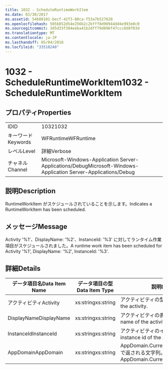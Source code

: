```yaml
---
title: 1032 - ScheduleRuntimeWorkItem
ms.date: 03/30/2017
ms.assetid: 54688101-becf-42f3-80ca-f53a7b527620
ms.openlocfilehash: 505b852d54e256b2c2bfff8d90944dd4e993e0c0
ms.sourcegitcommit: 3d5d33f384eeba41b2dff79d096f47ccc8d8f03d
ms.translationtype: MT
ms.contentlocale: ja-JP
ms.lasthandoff: 05/04/2018
ms.locfileid: "33510248"
---
```

# <a name="1032---scheduleruntimeworkitem"></a><span data-ttu-id="026df-102">1032 - ScheduleRuntimeWorkItem</span><span class="sxs-lookup"><span data-stu-id="026df-102">1032 - ScheduleRuntimeWorkItem</span></span>
## <a name="properties"></a><span data-ttu-id="026df-103">プロパティ</span><span class="sxs-lookup"><span data-stu-id="026df-103">Properties</span></span>  
  
|||  
|-|-|  
|<span data-ttu-id="026df-104">ID</span><span class="sxs-lookup"><span data-stu-id="026df-104">ID</span></span>|<span data-ttu-id="026df-105">1032</span><span class="sxs-lookup"><span data-stu-id="026df-105">1032</span></span>|  
|<span data-ttu-id="026df-106">キーワード</span><span class="sxs-lookup"><span data-stu-id="026df-106">Keywords</span></span>|<span data-ttu-id="026df-107">WFRuntime</span><span class="sxs-lookup"><span data-stu-id="026df-107">WFRuntime</span></span>|  
|<span data-ttu-id="026df-108">レベル</span><span class="sxs-lookup"><span data-stu-id="026df-108">Level</span></span>|<span data-ttu-id="026df-109">詳細</span><span class="sxs-lookup"><span data-stu-id="026df-109">Verbose</span></span>|  
|<span data-ttu-id="026df-110">チャネル</span><span class="sxs-lookup"><span data-stu-id="026df-110">Channel</span></span>|<span data-ttu-id="026df-111">Microsoft-Windows-Application Server-Applications/Debug</span><span class="sxs-lookup"><span data-stu-id="026df-111">Microsoft-Windows-Application Server-Applications/Debug</span></span>|  
  
## <a name="description"></a><span data-ttu-id="026df-112">説明</span><span class="sxs-lookup"><span data-stu-id="026df-112">Description</span></span>  
 <span data-ttu-id="026df-113">RuntimeWorkItem がスケジュールされていることを示します。</span><span class="sxs-lookup"><span data-stu-id="026df-113">Indicates a RuntimeWorkItem has been scheduled.</span></span>  
  
## <a name="message"></a><span data-ttu-id="026df-114">メッセージ</span><span class="sxs-lookup"><span data-stu-id="026df-114">Message</span></span>  
 <span data-ttu-id="026df-115">Activity '%1'、DisplayName: '%2'、InstanceId: '%3' に対してランタイム作業項目がスケジュールされました。</span><span class="sxs-lookup"><span data-stu-id="026df-115">A runtime work item has been scheduled for Activity '%1', DisplayName: '%2', InstanceId: '%3'.</span></span>  
  
## <a name="details"></a><span data-ttu-id="026df-116">詳細</span><span class="sxs-lookup"><span data-stu-id="026df-116">Details</span></span>  
  
|<span data-ttu-id="026df-117">データ項目名</span><span class="sxs-lookup"><span data-stu-id="026df-117">Data Item Name</span></span>|<span data-ttu-id="026df-118">データ項目の型</span><span class="sxs-lookup"><span data-stu-id="026df-118">Data Item Type</span></span>|<span data-ttu-id="026df-119">説明</span><span class="sxs-lookup"><span data-stu-id="026df-119">Description</span></span>|  
|--------------------|--------------------|-----------------|  
|<span data-ttu-id="026df-120">アクティビティ</span><span class="sxs-lookup"><span data-stu-id="026df-120">Activity</span></span>|<span data-ttu-id="026df-121">xs:string</span><span class="sxs-lookup"><span data-stu-id="026df-121">xs:string</span></span>|<span data-ttu-id="026df-122">アクティビティの型名。</span><span class="sxs-lookup"><span data-stu-id="026df-122">The type name of the activity.</span></span>|  
|<span data-ttu-id="026df-123">DisplayName</span><span class="sxs-lookup"><span data-stu-id="026df-123">DisplayName</span></span>|<span data-ttu-id="026df-124">xs:string</span><span class="sxs-lookup"><span data-stu-id="026df-124">xs:string</span></span>|<span data-ttu-id="026df-125">アクティビティの表示名。</span><span class="sxs-lookup"><span data-stu-id="026df-125">The display name of the activity.</span></span>|  
|<span data-ttu-id="026df-126">InstanceId</span><span class="sxs-lookup"><span data-stu-id="026df-126">InstanceId</span></span>|<span data-ttu-id="026df-127">xs:string</span><span class="sxs-lookup"><span data-stu-id="026df-127">xs:string</span></span>|<span data-ttu-id="026df-128">アクティビティのインスタンス ID。</span><span class="sxs-lookup"><span data-stu-id="026df-128">The instance id of the activity.</span></span>|  
|<span data-ttu-id="026df-129">AppDomain</span><span class="sxs-lookup"><span data-stu-id="026df-129">AppDomain</span></span>|<span data-ttu-id="026df-130">xs:string</span><span class="sxs-lookup"><span data-stu-id="026df-130">xs:string</span></span>|<span data-ttu-id="026df-131">AppDomain.CurrentDomain.FriendlyName で返される文字列。</span><span class="sxs-lookup"><span data-stu-id="026df-131">The string returned by AppDomain.CurrentDomain.FriendlyName.</span></span>|
